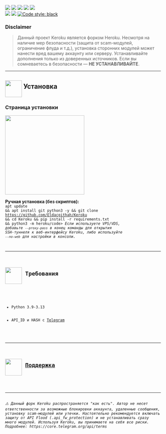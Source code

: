 
<a href="https://www.codacy.com/gh/coddrago/Heroku/dashboard?utm_source=github.com&amp;utm_medium=referral&amp;utm_content=coddrago/Heroku&amp;utm_campaign=Badge_Grade"><img src="https://app.codacy.com/project/badge/Grade/97e3ea868f9344a5aa6e4d874f83db14"/></a>
<a href="#"><img src="https://img.shields.io/github/languages/code-size/Eldacgithah/Keroku"/></a>
<a href="#"><img src="https://img.shields.io/github/issues-raw/Eldacgithah/Keroku"/></a>
<a href="#"><img src="https://img.shields.io/github/license/Eldacgithah/Keroku"/></a>
<a href="#"><img src="https://img.shields.io/github/commit-activity/m/Eldacgithah/Keroku"/></a><br>
<a href="#"><img src="https://img.shields.io/github/forks/Eldacgithah/Keroku?style=flat"/></a>
<a href="#"><img src="https://img.shields.io/github/stars/Eldacgithah/Keroku"/></a>&nbsp;<a href="https://github.com/psf/black"><img src="https://img.shields.io/badge/code%20style-black-000000.svg" alt="Code style: black"></a><br>

### Disclaimer

> Данный проект Keroku является форком Heroku. Несмотря на наличие мер безопасности (защита от scam-модулей, ограничение флуда и т.д.), установка сторонних модулей может нанести вред вашему аккаунту или серверу. Устанавливайте дополнения только из доверенных источников. Если вы сомневаетесь в безопасности — **НЕ УСТАНАВЛИВАЙТЕ**.

<hr>
<h2><img src="https://github.com/hikariatama/assets/raw/master/1326-command-window-line-flat.webp" height="54" align="middle"> Установка</h2>

### Страница установки

<img src="https://github.com/hikariatama/assets/raw/master/install_qr.gif" height="256">

<b>Ручная установка (без скриптов):</b><br>
<code>apt update && apt install git python3 -y && git clone https://github.com/Eldacgithah/Keroku && cd Keroku && pip install -r requirements.txt && python3 -m heroku/code>
<i>Если используете VPS/VDS, добавьте <code>--proxy-pass</code> в конец команды для открытия SSH-туннеля к веб-интерфейсу Keroku, либо используйте <code>--no-web</code> для настройки в консоли.</i><br>


<hr>
<h2 border="none"><img src="https://github.com/hikariatama/assets/raw/master/1312-micro-sd-card-flat.webp" height="54" align="middle"> Требования</h2>
<ul>
 <li>Python 3.9-3.13</li>
 <li>API_ID и HASH с <a href="https://my.telegram.org/apps" color="#2594cb">Telegram</a></li>
</ul>

<hr>
<h2 border="none"><img src="https://github.com/hikariatama/assets/raw/master/981-consultation-flat.webp" height="54" align="middle"> <a href="https://t.me/Kerokuhelp">Поддержка</a></h2>

<hr>
<i>⚠️ Данный форк Keroku распространяется "как есть". Автор не несет ответственности за возможные блокировки аккаунта, удаленные сообщения, установку scam-модулей или утечки. Настоятельно рекомендуется включать защиту от API Flood (.api_fw_protection) и не устанавливать сразу много модулей. Используя Keroku, вы принимаете на себя все риски. Подробнее: https://core.telegram.org/api/terms</i>
